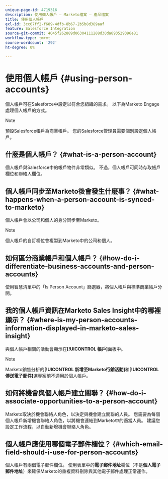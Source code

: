 ```yaml
---
unique-page-id: 4719316
description: 使用個人帳戶 — Marketo檔案 — 產品檔案
title: 使用個人帳戶
exl-id: 3cc67ff2-f689-4dfb-8b67-2b5b8d389aaf
feature: Salesforce Integration
source-git-commit: 4045f262889d06304111288d30da893529396e81
workflow-type: tm+mt
source-wordcount: '292'
ht-degree: 0%

---
```


# 使用個人帳戶 {#using-person-accounts}

個人帳戶可在Salesforce中設定以符合您組織的需求。 以下為Marketo Engage處理個人帳戶的方式。

>[!NOTE]
>
>預設Salesforce帳戶為商業帳戶。 您的Salesforce管理員需要個別設定個人帳戶。

## 什麼是個人帳戶？ {#what-is-a-person-account}

個人帳戶與Salesforce中的帳戶物件非常類似。 不過，個人帳戶可同時存取帳戶欄位和聯絡人欄位。

## 個人帳戶同步至Marketo後會發生什麼事？ {#what-happens-when-a-person-account-is-synced-to-marketo}

個人帳戶會以公司和個人的身分同步至Marketo。

>[!NOTE]
>
>個人帳戶的自訂欄位會複製到Marketo中的公司和個人。

## 如何區分商業帳戶和個人帳戶？ {#how-do-i-differentiate-business-accounts-and-person-accounts}

使用智慧清單中的「Is Person Account」篩選器，將個人帳戶與標準商業帳戶分開。

## 我的個人帳戶資訊在Marketo Sales Insight中的哪裡顯示？ {#where-is-my-person-accounts-information-displayed-in-marketo-sales-insight}

與個人帳戶相關的活動會顯示在&#x200B;**[!UICONTROL 帳戶]**&#x200B;面板中。

>[!NOTE]
>
>Marketo銷售分析的&#x200B;**[!UICONTROL 新增至Marketo行銷活動]**&#x200B;和&#x200B;**[!UICONTROL 傳送電子郵件]**&#x200B;選專案前不適用於個人帳戶。

## 如何將機會與個人帳戶建立關聯？ {#how-do-i-associate-opportunities-to-a-person-account}

Marketo取決於機會聯絡人角色，以決定與機會建立關聯的人員。 您需要為每個個人帳戶新增機會聯絡人角色，以將機會連結到Marketo中的適當人員。 建議您設定工作流程，以自動新增機會聯絡人角色。

## 個人帳戶應使用哪個電子郵件欄位？ {#which-email-field-should-i-use-for-person-accounts}

個人帳戶有兩個電子郵件欄位。 使用表單中的&#x200B;**電子郵件地址**&#x200B;欄位（不是&#x200B;**個人電子郵件地址**）來確保Marketo的重複資料刪除與其他電子郵件處理正常運作。
